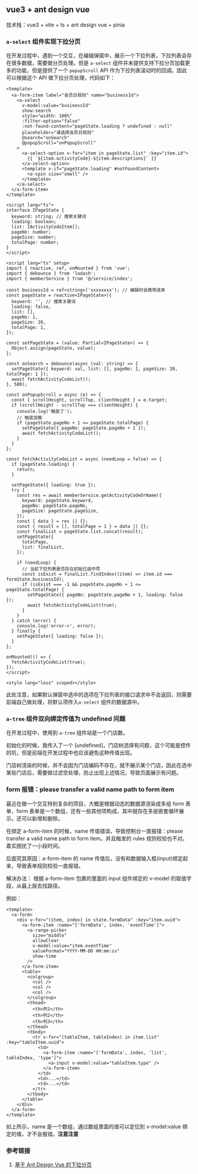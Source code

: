 ## vue3 + ant design vue

技术栈：vue3 + vite + ts + ant design vue + pinia

### `a-select` 组件实现下拉分页

在开发过程中，遇到一个交互，在编辑弹窗中，展示一个下拉列表，下拉列表会存在很多数据，需要做分页处理。但是 `a-select` 组件并未提供支持下拉分页加载更多的功能，但是提供了一个 `popupScroll` API 作为下拉列表滚动时的回调。因此可以根据这个 API 做下拉分页处理，代码如下：

```vue
<template>
  <a-form-item label="会员日规则" name="businessId">
    <a-select
      v-model:value="businessId"
      show-search
      style="width: 100%"
      :filter-option="false"
      :not-found-content="pageState.loading ? undefined : null"
      placeholder="请选择会员日规则"
      @search="onSearch"
      @popupScroll="onPopupScroll"
    >
      <a-select-option v-for="item in pageState.list" :key="item.id">
        {{ `${item.activityCode}-${item.descriptions}` }}
      </a-select-option>
      <template v-if="pageState.loading" #notFoundContent>
        <a-spin size="small" />
      </template>
    </a-select>
  </a-form-item>
</template>

<script lang="ts">
interface IPageState {
  keyword: string; // 搜索关键词
  loading: boolean;
  list: IActivityCodeItem[];
  pageNo: number;
  pageSize: number;
  totalPage: number;
}
</script>

<script lang="ts" setup>
import { reactive, ref, onMounted } from 'vue';
import { debounce } from 'lodash';
import { memberService } from '@/service/index';

const businessId = ref<string>('xxxxxxxx'); // 编辑时会携带进来
const pageState = reactive<IPageState>({
  keyword: '', // 搜索关键词
  loading: false,
  list: [],
  pageNo: 1,
  pageSize: 20,
  totalPage: 1,
});

const setPageState = (value: Partial<IPageState>) => {
  Object.assign(pageState, value);
};

const onSearch = debounce(async (val: string) => {
  setPageState({ keyword: val, list: [], pageNo: 1, pageSize: 20, totalPage: 1 });
  await fetchActivityCodeList();
}, 500);

const onPopupScroll = async (e) => {
  const { scrollHeight, scrollTop, clientHeight } = e.target;
  if (scrollHeight - scrollTop === clientHeight) {
    console.log('触底了');
    // 触底加载
    if (pageState.pageNo + 1 <= pageState.totalPage) {
      setPageState({ pageNo: pageState.pageNo + 1 });
      await fetchActivityCodeList();
    }
  }
};

const fetchActivityCodeList = async (needLoop = false) => {
  if (pageState.loading) {
    return;
  }

  setPageState({ loading: true });
  try {
    const res = await memberService.getActivityCodeOrName({
      keyword: pageState.keyword,
      pageNo: pageState.pageNo,
      pageSize: pageState.pageSize,
    });
    const { data } = res || {};
    const { result = [], totalPage = 1 } = data || {};
    const finalList = pageState.list.concat(result);
    setPageState({
      totalPage,
      list: finalList,
    });

    if (needLoop) {
      // 当前下拉列表是否存在初始已选中项
      const isExist = finalList.findIndex((item) => item.id === formState.businessId);
      if (isExist === -1 && pageState.pageNo + 1 <= pageState.totalPage) {
        setPageState({ pageNo: pageState.pageNo + 1, loading: false });
        await fetchActivityCodeList(true);
      }
    }
  } catch (error) {
    console.log('error->', error);
  } finally {
    setPageState({ loading: false });
  }
};

onMounted(() => {
  fetchActivityCodeList(true);
});
</script>

<style lang="less" scoped></style>
```

此处注意，如果默认弹窗中选中的选项在下拉列表的接口请求中不会返回，则需要前端自己做处理，将默认项传入`a-select` 组件的数据源中。

### `a-tree` 组件双向绑定传值为 undefined 问题

在开发过程中，使用到 `a-tree` 组件站是一个门店数。

初始化的时候，我传入了一个 [undefined]，门店树选择有问题，这个可能是控件的坑，但是前端在开发过程中也应该避免这种传值出现。

门店树渲染的时候，并不会因为门店编码不存在，就不展示某个门店，因此在选中某些门店后，需要做过滤空处理，防止出现上述情况，导致页面展示有问题。

### form 报错：please transfer a valid name path to form item

最近在做一个交互特别复杂的项目，大概是根据动态的数据源渲染成多组 form 表单，form 表单是一个数组，还有一些其他项构成，其中就存在多层嵌套循环展示。还可以新增和删除。

在绑定 a-form-item 的时候，name 传值错误，导致控制台一直报错：please transfer a valid name path to form item。并且触发的 rules 规则校验也不对。着实困扰了一小段时间。

后面究其原因：a-form-item 的 name 传值后，没有和数据输入框(input)绑定起来，导致表单规则校验一直报错。

解决办法：
根据 a-form-item 包裹的里面的 input 组件绑定的 v-model 的取值字段，从最上层去找路径。

例如：

```vue
<template>
  <a-form>
    <div v-for="(item, index) in state.formData" :key="item.uuid">
      <a-form-item :name="['formData', index, 'eventTime']">
        <a-range-picker
          size="middle"
          allowClear
          v-model:value="item.eventTime"
          valueFormat="YYYY-MM-DD HH:mm:ss"
          show-time
        />
      </a-form-item>
      <table>
        <colgroup>
          <col />
          <col />
          <col />
        </colgroup>
        <thead>
          <th>列1</th>
          <th>列2</th>
          <th>列3</th>
        </thead>
        <tbody>
          <tr v-for="(tableItem, tableIndex) in item.list" :key="tableItem.uuid">
            <td>
              <a-form-item :name="['formData', index, 'list', tableIndex, 'type']">
                <a-input v-model:value="tableItem.type" />
              </a-form-item>
            </td>
            <td>...</td>
            <td>...</td>
          </tr>
        </tbody>
      </table>
    </div>
  </a-form>
</template>
```

如上所示，name 是一个数组，通过数组里面的值可以定位到 v-model:value 绑定的值，才不会报错。**注意注意**

### 参考链接

1. [基于 Ant Design Vue 的下拉分页](https://www.cnblogs.com/Jessie-candy/p/16442976.html)
